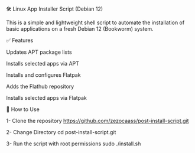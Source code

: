 🛠️ Linux App Installer Script (Debian 12) 


This is a simple and lightweight shell script to automate the installation of basic applications on a fresh Debian 12 (Bookworm) system.

✅ Features

  Updates APT package lists

  Installs selected apps via APT

  Installs and configures Flatpak

  Adds the Flathub repository

  Installs selected apps via Flatpak


  🚀 How to Use

  1- Clone the repository
    https://github.com/zezocaass/post-install-script.git

  2- Change Directory
    cd post-install-script.git

  3- Run the script with root permissions
    sudo ./install.sh
    
